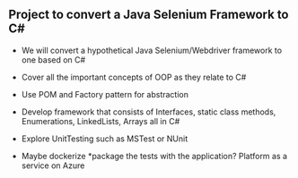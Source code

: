 ## Project to convert a Java Selenium Framework to C#

* We will convert a hypothetical Java Selenium/Webdriver framework to one based on C#

* Cover all the important concepts of OOP as they relate to C#

* Use POM and Factory pattern for abstraction

* Develop framework that consists of Interfaces, static class methods, Enumerations, LinkedLists, Arrays all in C#

* Explore UnitTesting such as MSTest or NUnit

* Maybe dockerize *package the tests with the application? Platform as a service on Azure
